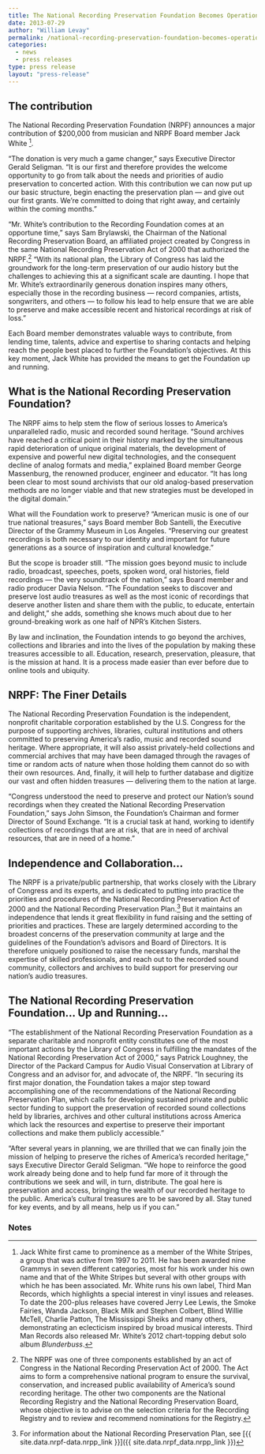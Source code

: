 ```yaml
---
title: The National Recording Preservation Foundation Becomes Operational Thanks to Generous Donation from Jack White
date: 2013-07-29
author: "William Levay"
permalink: /national-recording-preservation-foundation-becomes-operational/
categories: 
  - news
  - press releases
type: press release
layout: "press-release"
---
```


## The contribution

The National Recording Preservation Foundation (NRPF) announces a major contribution of $200,000 from musician and NRPF Board member Jack White [^1].

“The donation is very much a game changer,” says Executive Director Gerald Seligman. “It is our first and therefore provides the welcome opportunity to go from talk about the needs and priorities of audio preservation to concerted action. With this contribution we can now put up our basic structure, begin enacting the preservation plan — and give out our first grants. We’re committed to doing that right away, and certainly within the coming months.”

“Mr. White’s contribution to the Recording Foundation comes at an opportune time,” says Sam Brylawski, the Chairman of the National Recording Preservation Board, an affiliated project created by Congress in the same National Recording Preservation Act of 2000 that authorized the NRPF.[^2] “With its national plan, the Library of Congress has laid the groundwork for the long-term preservation of our audio history but the challenges to achieving this at a significant scale are daunting. I hope that Mr. White’s extraordinarily generous donation inspires many others, especially those in the recording business — record companies, artists, songwriters, and others — to follow his lead to help ensure that we are able to preserve and make accessible recent and historical recordings at risk of loss.”

Each Board member demonstrates valuable ways to contribute, from lending time, talents, advice and expertise to sharing contacts and helping reach the people best placed to further the Foundation’s objectives. At this key moment, Jack White has provided the means to get the Foundation up and running.

## What is the National Recording Preservation Foundation?

The NRPF aims to help stem the flow of serious losses to America’s unparalleled radio, music and recorded sound heritage. “Sound archives have reached a critical point in their history marked by the simultaneous rapid deterioration of unique original materials, the development of expensive and powerful new digital technologies, and the consequent decline of analog formats and media,” explained Board member George Massenburg, the renowned producer, engineer and educator. “It has long been clear to most sound archivists that our old analog-based preservation methods are no longer viable and that new strategies must be developed in the digital domain.”

What will the Foundation work to preserve? “American music is one of our true national treasures,” says Board member Bob Santelli, the Executive Director of the Grammy Museum in Los Angeles. “Preserving our greatest recordings is both necessary to our identity and important for future generations as a source of inspiration and cultural knowledge.”

But the scope is broader still. “The mission goes beyond music to include radio, broadcast, speeches, poets, spoken word, oral histories, field recordings — the very soundtrack of the nation,” says Board member and radio producer Davia Nelson. “The Foundation seeks to discover and preserve lost audio treasures as well as the most iconic of recordings that deserve another listen and share them with the public, to educate, entertain and delight,” she adds, something she knows much about due to her ground-breaking work as one half of NPR’s Kitchen Sisters.

By law and inclination, the Foundation intends to go beyond the archives, collections and libraries and into the lives of the population by making these treasures accessible to all. Education, research, preservation, pleasure, that is the mission at hand. It is a process made easier than ever before due to online tools and ubiquity.

## NRPF: The Finer Details

The National Recording Preservation Foundation is the independent, nonprofit charitable corporation established by the U.S. Congress for the purpose of supporting archives, libraries, cultural institutions and others committed to preserving America’s radio, music and recorded sound heritage. Where appropriate, it will also assist privately-held collections and commercial archives that may have been damaged through the ravages of time or random acts of nature when those holding them cannot do so with their own resources. And, finally, it will help to further database and digitize our vast and often hidden treasures — delivering them to the nation at large.

“Congress understood the need to preserve and protect our Nation’s sound recordings when they created the National Recording Preservation Foundation,” says John Simson, the Foundation’s Chairman and former Director of Sound Exchange. “It is a crucial task at hand, working to identify collections of recordings that are at risk, that are in need of archival resources, that are in need of a home.”

## Independence and Collaboration…

The NRPF is a private/public partnership, that works closely with the Library of Congress and its experts, and is dedicated to putting into practice the priorities and procedures of the National Recording Preservation Act of 2000 and the National Recording Preservation Plan.[^3] But it maintains an independence that lends it great flexibility in fund raising and the setting of priorities and practices. These are largely determined according to the broadest concerns of the preservation community at large and the guidelines of the Foundation’s advisors and Board of Directors. It is therefore uniquely positioned to raise the necessary funds, marshal the expertise of skilled professionals, and reach out to the recorded sound community, collectors and archives to build support for preserving our nation’s audio treasures.

## The National Recording Preservation Foundation… Up and Running…

“The establishment of the National Recording Preservation Foundation as a separate charitable and nonprofit entity constitutes one of the most important actions by the Library of Congress in fulfilling the mandates of the National Recording Preservation Act of 2000,” says Patrick Loughney, the Director of the Packard Campus for Audio Visual Conservation at Library of Congress and an advisor for, and advocate of, the NRPF. “In securing its first major donation, the Foundation takes a major step toward accomplishing one of the recommendations of the National Recording Preservation Plan, which calls for developing sustained private and public sector funding to support the preservation of recorded sound collections held by libraries, archives and other cultural institutions across America which lack the resources and expertise to preserve their important collections and make them publicly accessible.”

“After several years in planning, we are thrilled that we can finally join the mission of helping to preserve the riches of America’s recorded heritage,” says Executive Director Gerald Seligman. “We hope to reinforce the good work already being done and to help fund far more of it through the contributions we seek and will, in turn, distribute. The goal here is preservation and access, bringing the wealth of our recorded heritage to the public. America’s cultural treasures are to be savored by all. Stay tuned for key events, and by all means, help us if you can.”

### Notes
[^1]: Jack White first came to prominence as a member of the White Stripes, a group that was active from 1997 to 2011. He has been awarded nine Grammys in seven different categories, most for his work under his own name and that of the White Stripes but several with other groups with which he has been associated. Mr. White runs his own label, Third Man Records, which highlights a special interest in vinyl issues and releases. To date the 200-plus releases have covered Jerry Lee Lewis, the Smoke Fairies, Wanda Jackson, Black Milk and Stephen Colbert, Blind Willie McTell, Charlie Patton, The Mississippi Sheiks and many others, demonstrating an eclecticism inspired by broad musical interests. Third Man Records also released Mr. White’s 2012 chart-topping debut solo album _Blunderbuss_.

[^2]: The NRPF was one of three components established by an act of Congress in the National Recording Preservation Act of 2000. The Act aims to form a comprehensive national program to ensure the survival, conservation, and increased public availability of America’s sound recording heritage. The other two components are the National Recording Registry and the National Recording Preservation Board, whose objective is to advise on the selection criteria for the Recording Registry and to review and recommend nominations for the Registry.

[^3]: For information about the National Recording Preservation Plan, see [{{ site.data.nrpf-data.nrpp_link }}]({{ site.data.nrpf_data.nrpp_link }})